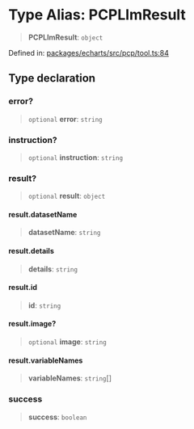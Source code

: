# Type Alias: PCPLlmResult

> **PCPLlmResult**: `object`

Defined in: [packages/echarts/src/pcp/tool.ts:84](https://github.com/GeoDaCenter/openassistant/blob/2c7e2a603db0fcbd6603996e5ea15006191c5f7f/packages/echarts/src/pcp/tool.ts#L84)

## Type declaration

### error?

> `optional` **error**: `string`

### instruction?

> `optional` **instruction**: `string`

### result?

> `optional` **result**: `object`

#### result.datasetName

> **datasetName**: `string`

#### result.details

> **details**: `string`

#### result.id

> **id**: `string`

#### result.image?

> `optional` **image**: `string`

#### result.variableNames

> **variableNames**: `string`[]

### success

> **success**: `boolean`
